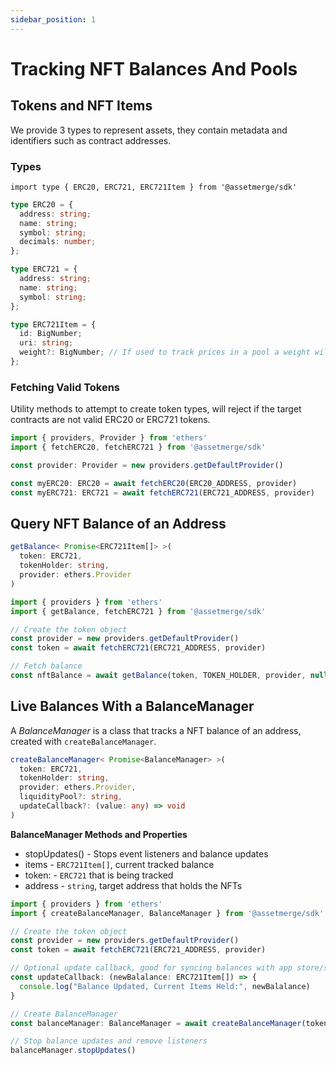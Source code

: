```yaml
---
sidebar_position: 1
---
```


# Tracking NFT Balances And Pools

## Tokens and NFT Items

We provide 3 types to represent assets, they contain metadata and identifiers such as contract addresses.

### Types
``import type { ERC20, ERC721, ERC721Item } from '@assetmerge/sdk'``

```ts
type ERC20 = {
  address: string;
  name: string;
  symbol: string;
  decimals: number;
};
```

```ts
type ERC721 = {
  address: string;
  name: string;
  symbol: string;
};
```

```ts
type ERC721Item = {
  id: BigNumber;
  uri: string;
  weight?: BigNumber; // If used to track prices in a pool a weight will exist.
};
```

### Fetching Valid Tokens
Utility methods to attempt to create token types, will reject if the target contracts are not valid ERC20 or ERC721 tokens.

```ts
import { providers, Provider } from 'ethers'
import { fetchERC20, fetchERC721 } from '@assetmerge/sdk'

const provider: Provider = new providers.getDefaultProvider()

const myERC20: ERC20 = await fetchERC20(ERC20_ADDRESS, provider)
const myERC721: ERC721 = await fetchERC721(ERC721_ADDRESS, provider)
```

## Query NFT Balance of an Address

```ts
getBalance< Promise<ERC721Item[]> >(
  token: ERC721,
  tokenHolder: string,
  provider: ethers.Provider
)
```

```ts title="Example"
import { providers } from 'ethers'
import { getBalance, fetchERC721 } from '@assetmerge/sdk'

// Create the token object
const provider = new providers.getDefaultProvider()
const token = await fetchERC721(ERC721_ADDRESS, provider)

// Fetch balance
const nftBalance = await getBalance(token, TOKEN_HOLDER, provider, null)
```

## Live Balances With a BalanceManager

A *BalanceManager* is a class that tracks a NFT balance of an address, created with `createBalanceManager`.


```ts
createBalanceManager< Promise<BalanceManager> >(
  token: ERC721,
  tokenHolder: string,
  provider: ethers.Provider,
  liquidityPool?: string,
  updateCallback?: (value: any) => void
)
```

**BalanceManager Methods and Properties**

* stopUpdates() - Stops event listeners and balance updates
* items - `ERC721Item[]`, current tracked balance 
* token: - `ERC721` that is being tracked
*  address - `string`, target address that holds the NFTs


```ts title="Example"
import { providers } from 'ethers'
import { createBalanceManager, BalanceManager } from '@assetmerge/sdk'

// Create the token object
const provider = new providers.getDefaultProvider()
const token = await fetchERC721(ERC721_ADDRESS, provider)

// Optional update callback, good for syncing balances with app store/state
const updateCallback: (newBalalance: ERC721Item[]) => {
  console.log("Balance Updated, Current Items Held:", newBalalance)
}

// Create BalanceManager
const balanceManager: BalanceManager = await createBalanceManager(token, TOKEN_HOLDER, provider, null, updateCallback)

// Stop balance updates and remove listeners
balanceManager.stopUpdates()
```

